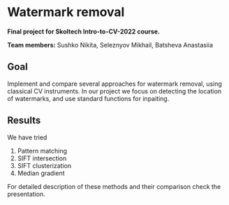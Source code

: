 # Watermark removal

**Final project for Skoltech Intro-to-CV-2022 course.**

**Team members:** Sushko Nikita, Seleznyov Mikhail, Batsheva Anastasiia

## Goal
Implement and compare several approaches for watermark removal, using classical CV instruments.
In our project we focus on detecting the location of watermarks, and use standard functions for inpaiting.

## Results
We have tried
1. Pattern matching
2. SIFT intersection
3. SIFT clusterization
4. Median gradient

For detailed description of these methods and their comparison check the presentation.
